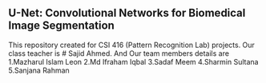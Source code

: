 ## U-Net: Convolutional Networks for Biomedical Image Segmentation
This repository created for CSI 416 (Pattern Recognition Lab) projects.
Our class teacher is # Sajid Ahmed.
And Our team members details are
1.Mazharul Islam Leon
2.Md Ifraham Iqbal
3.Sadaf Meem 
4.Sharmin Sultana 
5.Sanjana Rahman


